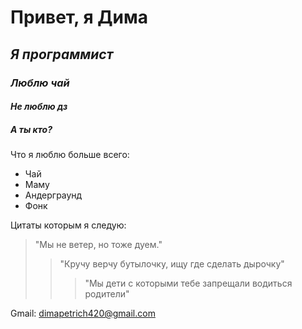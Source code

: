 # Привет, я Дима 
## ***Я программист***
### *Люблю чай*
#### *Не люблю дз*
##### А ты кто?

Что  я люблю больше всего:
* Чай 
* Маму 
* Андерграунд 
* Фонк

Цитаты которым я следую:
>"Мы не ветер, но тоже дуем."
>>"Кручу верчу бутылочку, ищу где сделать дырочку"
>>>"Мы дети с которыми тебе запрещали водиться родители"

Gmail: dimapetrich420@gmail.com